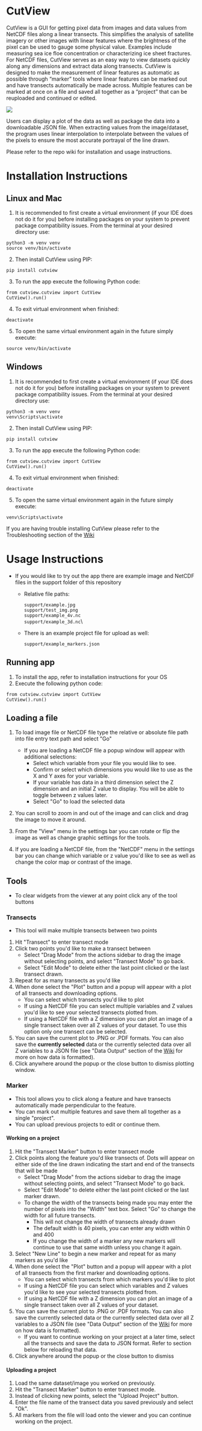 # CutView
CutView is a GUI for getting pixel data from images and data values from NetCDF files along a linear transects. This simplifies the analysis of satellite imagery or other images with linear features where the brightness of the pixel can be used to gauge some physical value. Examples include measuring sea ice floe concentration or characterizing ice sheet fractures. For NetCDF files, CutView serves as an easy way to view datasets quickly along any dimensions and extract data along transects. CutView is designed to make the measurement of linear features as automatic as possible through “marker” tools where linear features can be marked out and have transects automatically be made across. Multiple features can be marked at once on a file and saved all together as a “project” that can be reuploaded and continued or edited.


![](images/cutviewgraphic.png)

Users can display a plot of the data as well as package the data into a downloadable JSON file. When extracting values from the image/dataset, the program uses linear interpolation to interpolate between the values of the pixels to ensure the most accurate portrayal of the line drawn. 

Please refer to the repo wiki for installation and usage instructions.

# Installation Instructions

## Linux and Mac

1. It is recommended to first create a virtual environment (if your IDE does not do it for you) before installing packages on your system to prevent package compatibility issues. From the terminal at your desired directory use:
```
python3 -m venv venv
source venv/bin/activate
```
2. Then install CutView using PIP:

```
pip install cutview
```
3. To run the app execute the following Python code:
```
from cutview.cutview import CutView
CutView().run()
```
4. To exit virtual environment when finished:
 
```
deactivate
```

5. To open the same virtual environment again in the future simply execute:

```
source venv/bin/activate
```

## Windows

1. It is recommended to first create a virtual environment (if your IDE does not do it for you) before installing packages on your system to prevent package compatibility issues. From the terminal at your desired directory use:
```
python3 -m venv venv
venv\Scripts\activate
```
2. Then install CutView using PIP:

```
pip install cutview
```
3. To run the app execute the following Python code:
```
from cutview.cutview import CutView
CutView().run()
```
4. To exit virtual environment when finished:
 
```
deactivate
```

5. To open the same virtual environment again in the future simply execute:

```
venv\Scripts\activate
```

If you are having trouble installing CutView please refer to the Troubleshooting section of the [Wiki](https://github.com/rchartra/CutView/wiki)

# Usage Instructions

* If you would like to try out the app there are example image and NetCDF files in the support folder of this repository
    * Relative file paths:

        `support/example.jpg`\
        `support/test_img.png`\
        `support/example_4v.nc `\
        `support/example_3d.nc`\
    * There is an example project file for upload as well:

        `support/example_markers.json`



## Running app

1. To install the app, refer to installation instructions for your OS
2. Execute the following python code:
```
from cutview.cutview import CutView
CutView().run()
```

## Loading a file

1.  To load image file or NetCDF file type the relative or absolute file path into file entry text path and select "Go"
    * If you are loading a NetCDF file a popup window will appear with additional selections:
        * Select which variable from your file you would like to see.
        * Confirm or select which dimensions you would like to use as the X and Y axes for your variable.
        * If your variable has data in a third dimension select the Z dimension and an initial Z value to display. You will be able to toggle between z values later.
        * Select "Go" to load the selected data


2. You can scroll to zoom in and out of the image and can click and drag the image to move it around.
3. From the "View" menu in the settings bar you can rotate or flip the image as well as change graphic settings for the tools.
4. If you are loading a NetCDF file, from the "NetCDF" menu in the settings bar you can change which variable or z value you'd like to see as well as change the color map or contrast of the image.

## Tools
* To clear widgets from the viewer at any point click any of the tool buttons
### Transects
* This tool will make multiple transects between two points

1. Hit "Transect" to enter transect mode
2. Click two points you'd like to make a transect between
    * Select "Drag Mode" from the actions sidebar to drag the image without selecting points, and select "Transect Mode" to go back.
    * Select "Edit Mode" to delete either the last point clicked or the last transect drawn.
3. Repeat for as many transects as you'd like
4. When done select the "Plot" button and a popup will appear with a plot of all transects and downloading options. 
    * You can select which transects you'd like to plot
    * If using a NetCDF file you can select multiple variables and Z values you'd like to see your selected transects plotted from.
    * If using a NetCDF file with a Z dimension you can plot an image of a single transect taken over all Z values of your dataset. To use this option only one transect can be selected.
5. You can save the current plot to .PNG or .PDF formats. You can also save the **currently selected** data or the currently selected data over all Z variables to a JSON file (see "Data Output" section of the [Wiki](https://github.com/rchartra/CutView/wiki) for more on how data is formatted).
6. Click anywhere around the popup or the close button to dismiss plotting window.

### Marker
* This tool allows you to click along a feature and have transects automatically made perpendicular to the feature. 
* You can mark out multiple features and save them all together as a single "project". 
* You can upload previous projects to edit or continue them.

#### Working on a project

1. Hit the "Transect Marker" button to enter transect mode
2. Click points along the feature you'd like transects of. Dots will appear on either side of the line drawn indicating the start and end of the transects that will be made
    * Select "Drag Mode" from the actions sidebar to drag the image without selecting points, and select "Transect Mode" to go back.
    * Select "Edit Mode" to delete either the last point clicked or the last marker drawn.
    * To change the width of the transects being made you may enter the number of pixels into the "Width" text box. Select "Go" to change the width for all future transects.
        * This will not change the width of transects already drawn
        * The default width is 40 pixels, you can enter any width within 0 and 400
        * If you change the width of a marker any new markers will continue to use that same width unless you change it again.
3. Select "New Line" to begin a new marker and repeat for as many markers as you'd like
4. When done select the "Plot" button and a popup will appear with a plot of all transects from the first marker and downloading options. 
    * You can select which transects from which markers you'd like to plot
    * If using a NetCDF file you can select which variables and Z values you'd like to see your selected transects plotted from.
    * If using a NetCDF file with a Z dimension you can plot an image of a single transect taken over all Z values of your dataset.
5. You can save the current plot to .PNG or .PDF formats. You can also save the currently selected data or the currently selected data over all Z variables to a JSON file (see "Data Output" section of the [Wiki](https://github.com/rchartra/CutView/wiki) for more on how data is formatted).
    * If you want to continue working on your project at a later time, select all the transects and save the data to JSON format. Refer to section below for reloading that data.
6. Click anywhere around the popup or the close button to dismiss

#### Uploading a project
1. Load the same dataset/image you worked on previously.
2. Hit the "Transect Marker" button to enter transect mode.
3. Instead of clicking new points, select the "Upload Project" button.
4. Enter the file name of the transect data you saved previously and select "Ok".
5. All markers from the file will load onto the viewer and you can continue working on the project.
